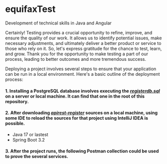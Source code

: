 # equifaxTest
Development of technical skills in Java and Angular

Certainly! Testing provides a crucial opportunity to refine, improve, and ensure the quality of our work. It allows us to identify potential issues, make necessary adjustments, and ultimately deliver a better product or service to those who rely on it. So, let's express gratitude for the chance to test, learn, and grow. Thank you for the opportunity to make testing a part of our process, leading to better outcomes and more tremendous success.

Deploying a project involves several steps to ensure that your application can be run in a local environment. Here's a basic outline of the deployment process:

#### 1. Installing a PostgreSQL database involves executing the *[registerdb.sql](https://github.com/jlopez34/equifaxTest/blob/master/registerdb.sql)* on a server or local machine. It can find that one in the root of this repository.

#### 2. After downloading *[apirest-register](https://github.com/jlopez34/equifaxTest/tree/master/apirest-register)*  sources on a local machine, using some IDE to reload the sources for that project using IntelliJ IDEA is possible.
- Java 17 or lastest 
- Spring Boot 3.2

#### 3. After the project runs, the following Postman collection could be used to prove the several services.

